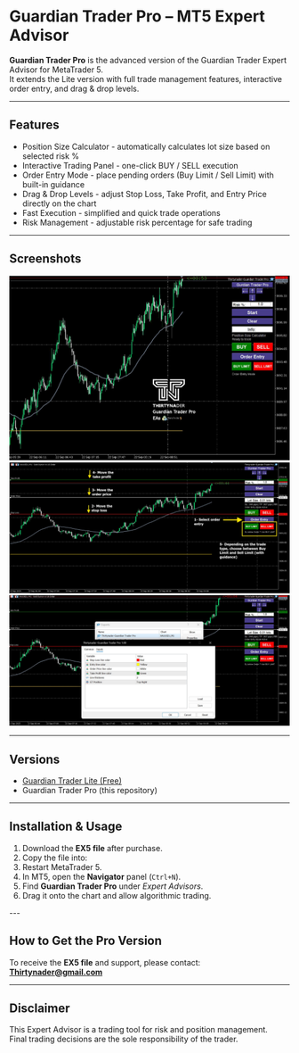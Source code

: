 # Guardian Trader Pro – MT5 Expert Advisor

**Guardian Trader Pro** is the advanced version of the Guardian Trader Expert Advisor for MetaTrader 5.  
It extends the Lite version with full trade management features, interactive order entry, and drag & drop levels.

---

## Features

- Position Size Calculator - automatically calculates lot size based on selected risk %  
- Interactive Trading Panel - one-click BUY / SELL execution  
- Order Entry Mode - place pending orders (Buy Limit / Sell Limit) with built-in guidance  
- Drag & Drop Levels - adjust Stop Loss, Take Profit, and Entry Price directly on the chart  
- Fast Execution - simplified and quick trade operations  
- Risk Management - adjustable risk percentage for safe trading  

---

## Screenshots

![Guardian Trader Pro Screenshot 1](Screenshot-GTPro1.jpg)  
![Guardian Trader Pro Screenshot 2](Screenshot-GTPro2.jpg)  
![Guardian Trader Pro Screenshot 2](Screenshot-GTPro3.jpg)

---

## Versions

- [Guardian Trader Lite (Free)](https://github.com/Thirtynader/Guardian-Trade-Lite-MT5)  
- Guardian Trader Pro (this repository)  

---

## Installation & Usage

1. Download the **EX5 file** after purchase.  
2. Copy the file into:  
3. Restart MetaTrader 5.  
4. In MT5, open the **Navigator** panel (`Ctrl+N`).  
5. Find **Guardian Trader Pro** under *Expert Advisors*.  
6. Drag it onto the chart and allow algorithmic trading.  
<meta name="google-site-verification" content="VOqdmiQJ6lIWXCRa9ZMGk7etofGW31xSwzXXCvw5eao" />
---

## How to Get the Pro Version

To receive the **EX5 file** and support, please contact:  
**Thirtynader@gmail.com**

---

## Disclaimer

This Expert Advisor is a trading tool for risk and position management.  
Final trading decisions are the sole responsibility of the trader.
